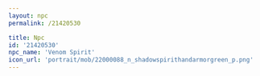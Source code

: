 ```yaml
---
layout: npc
permalink: /21420530

title: Npc
id: '21420530'
npc_name: 'Venom Spirit'
icon_url: 'portrait/mob/22000088_n_shadowspirithandarmorgreen_p.png'
---
```

